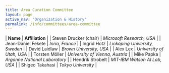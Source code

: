 ```yaml
---
title: Area Curation Committee
layout: page
active_nav: "Organization & History"
permalink: /info/committees/area-committee
---
```


| **Name** | **Affiliation** |
| Steven Drucker (chair) | *Microsoft Research, USA* |
| Jean-Daniel Fekete | *Inria, France* |
| Ingrid Hotz | *Linköping University, Sweden* |
| David Laidlaw | *Brown University, USA* |
| Alex Lex | *University of Utah, USA* |
| Torsten Möller | *University of Vienna, Austria* |
| Mike Papka | *Argonne National Laboratory* |
| Hendrik Strobelt | *MIT-IBM Watson AI Lab, USA* |
| Shigeo Takahasi | *Tokyo University* |
